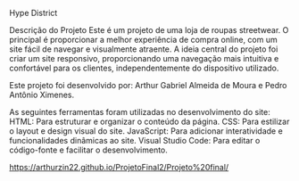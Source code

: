 Hype District

Descrição do Projeto Este é um projeto de uma loja de roupas streetwear. O principal é proporcionar a melhor experiência de compra online, com um site fácil de navegar e visualmente atraente. A ideia central do projeto foi criar um site responsivo, proporcionando uma navegação mais intuitiva e confortável para os clientes, independentemente do dispositivo utilizado.

Este projeto foi desenvolvido por: Arthur Gabriel Almeida de Moura e Pedro Antônio Ximenes.

 As seguintes ferramentas foram utilizadas no desenvolvimento do site: 
HTML: Para estruturar e organizar o conteúdo da página.
CSS: Para estilizar o layout e design visual do site. 
JavaScript: Para adicionar interatividade e funcionalidades dinâmicas ao site.
Visual Studio Code: Para editar o código-fonte e facilitar o desenvolvimento.


https://arthurzin22.github.io/ProjetoFinal2/Projeto%20final/

